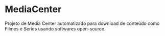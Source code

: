 # MediaCenter
Projeto de Media Center automatizado para download de conteúdo como Filmes e Series usando softwares open-source.
